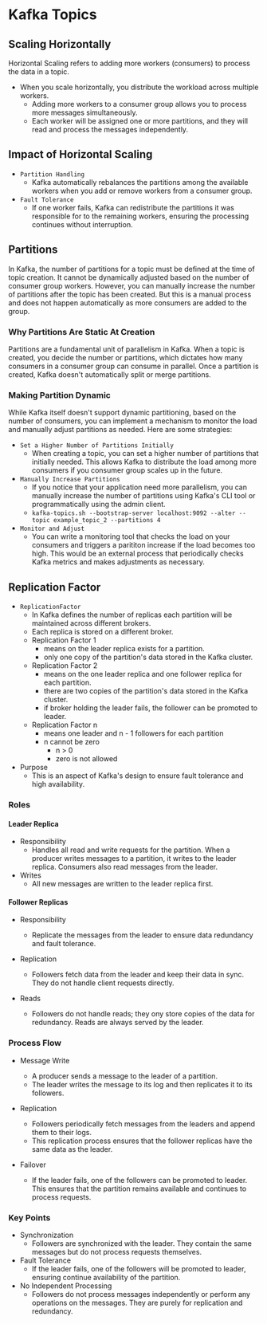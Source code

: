 # Kafka Topics

## Scaling Horizontally

Horizontal Scaling refers to adding more workers (consumers) to process the data in a topic.

- When you scale horizontally, you distribute the workload across multiple workers.
  - Adding more workers to a consumer group allows you to process more messages simultaneously.
  - Each worker will be assigned one or more partitions, and they will read and process the messages independently.

## Impact of Horizontal Scaling

- `Partition Handling`
  - Kafka automatically rebalances the partitions among the available workers when you add or remove workers from a consumer group.
- `Fault Tolerance`
  - If one worker fails, Kafka can redistribute the partitions it was responsible for to the remaining workers, ensuring the processing continues without interruption.

## Partitions

In Kafka, the number of partitions for a topic must be defined at the time of topic creation. It cannot be dynamically adjusted based on the number of consumer group workers. However, you can manually increase the number of partitions after the topic has been created. But this is a manual process and does not happen automatically as more consumers are added to the group.

### Why Partitions Are Static At Creation

Partitions are a fundamental unit of parallelism in Kafka. When a topic is created, you decide the number or partitions, which dictates how many consumers in a consumer group can consume in parallel. Once a partition is created, Kafka doesn't automatically split or merge partitions.

### Making Partition Dynamic

While Kafka itself doesn't support dynamic partitioning, based on the number of consumers, you can implement a mechanism to monitor the load and manually adjust partitions as needed. Here are some strategies:

- `Set a Higher Number of Partitions Initially`
  - When creating a topic, you can set a higher number of partitions that initially needed. This allows Kafka to distribute the load among more consumers if you consumer group scales up in the future.
- `Manually Increase Partitions`
  - If you notice that your application need more parallelism, you can manually increase the number of partitions using Kafka's CLI tool or programmatically using the admin client.
  - `kafka-topics.sh --bootstrap-server localhost:9092 --alter --topic example_topic_2 --partitions 4`
- `Monitor and Adjust`
  - You can write a monitoring tool that checks the load on your consumers and triggers a parititon increase if the load becomes too high. This would be an external process that periodically checks Kafka metrics and makes adjustments as necessary.

## Replication Factor

- `ReplicationFactor`
  - In Kafka defines the number of replicas each partition will be maintained across different brokers.
  - Each replica is stored on a different broker.
  - Replication Factor 1
    - means on the leader replica exists for a partition.
    - only one copy of the partition's data stored in the Kafka cluster.
  - Replication Factor 2
    - means on the one leader replica and one follower replica for each partition.
    - there are two copies of the partition's data stored in the Kafka cluster.
    - if broker holding the leader fails, the follower can be promoted to leader.
  - Replication Factor n
    - means one leader and n - 1 followers for each partition
    - n cannot be zero
      - n > 0
      - zero is not allowed
- Purpose
  - This is an aspect of Kafka's design to ensure fault tolerance and high availability.

### Roles

#### Leader Replica

- Responsibility
  - Handles all read and write requests for the partition. When a producer writes messages to a partition, it writes to the leader replica. Consumers also read messages from the leader.
- Writes
  - All new messages are written to the leader replica first.

#### Follower Replicas

- Responsibility
  - Replicate the messages from the leader to ensure data redundancy and fault tolerance.
- Replication
  - Followers fetch data from the leader and keep their data in sync. They do not handle client requests directly.
- Reads

  - Followers do not handle reads; they ony store copies of the data for redundancy. Reads are always served by the leader.

### Process Flow

- Message Write
  - A producer sends a message to the leader of a partition.
  - The leader writes the message to its log and then replicates it to its followers.
- Replication
  - Followers periodically fetch messages from the leaders and append them to their logs.
  - This replication process ensures that the follower replicas have the same data as the leader.
- Failover

  - If the leader fails, one of the followers can be promoted to leader. This ensures that the partition remains available and continues to process requests.

### Key Points

- Synchronization
  - Followers are synchronized with the leader. They contain the same messages but do not process requests themselves.
- Fault Tolerance
  - If the leader fails, one of the followers will be promoted to leader, ensuring continue availability of the partition.
- No Independent Processing
  - Followers do not process messages independently or perform any operations on the messages. They are purely for replication and redundancy.
